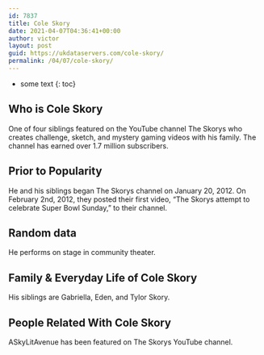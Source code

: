 ```yaml
---
id: 7837
title: Cole Skory
date: 2021-04-07T04:36:41+00:00
author: victor
layout: post
guid: https://ukdataservers.com/cole-skory/
permalink: /04/07/cole-skory/
---
```


* some text
{: toc}


## Who is Cole Skory



One of four siblings featured on the YouTube channel The Skorys who creates challenge, sketch, and mystery gaming videos with his family. The channel has earned over 1.7 million subscribers. 

                
                
                
## Prior to Popularity



He and his siblings began The Skorys channel on January 20, 2012. On February 2nd, 2012, they posted their first video, &#8220;The Skorys attempt to celebrate Super Bowl Sunday,&#8221; to their channel. 

                
                
                
## Random data



He performs on stage in community theater.

                
                
                
## Family & Everyday Life of Cole Skory



His siblings are Gabriella, Eden, and Tylor Skory.

                
                
                
## People Related With Cole Skory



ASkyLitAvenue has been featured on The Skorys YouTube channel.

                
              
            
          
          
          